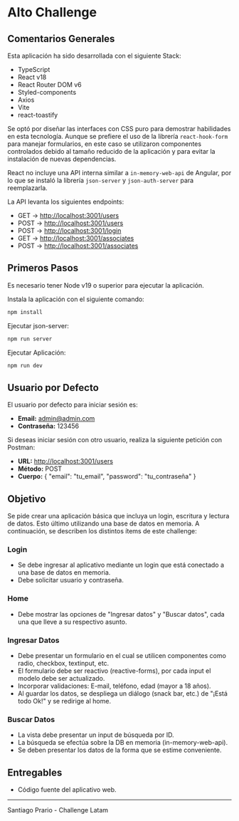 # Alto Challenge

## Comentarios Generales

Esta aplicación ha sido desarrollada con el siguiente Stack:
- TypeScript
- React v18
- React Router DOM v6
- Styled-components
- Axios
- Vite
- react-toastify

Se optó por diseñar las interfaces con CSS puro para demostrar habilidades en esta tecnología. Aunque se prefiere el uso de la librería `react-hook-form` para manejar formularios, en este caso se utilizaron componentes controlados debido al tamaño reducido de la aplicación y para evitar la instalación de nuevas dependencias.

React no incluye una API interna similar a `in-memory-web-api` de Angular, por lo que se instaló la librería `json-server` y `json-auth-server` para reemplazarla.

La API levanta los siguientes endpoints:

- GET  -> [http://localhost:3001/users](http://localhost:3001/users)
- POST -> [http://localhost:3001/users](http://localhost:3001/users)
- POST -> [http://localhost:3001/login](http://localhost:3001/login)
- GET  -> [http://localhost:3001/associates](http://localhost:3001/associates)
- POST -> [http://localhost:3001/associates](http://localhost:3001/associates)

## Primeros Pasos

Es necesario tener Node v19 o superior para ejecutar la aplicación.

Instala la aplicación con el siguiente comando:

```bash
npm install
```

Ejecutar json-server:

```bash
npm run server
```

Ejecutar Aplicación:

```bash
npm run dev
```

## Usuario por Defecto

El usuario por defecto para iniciar sesión es:

- **Email:** admin@admin.com
- **Contraseña:** 123456

Si deseas iniciar sesión con otro usuario, realiza la siguiente petición con Postman:

- **URL:** [http://localhost:3001/users](http://localhost:3001/users)
- **Método:** POST
- **Cuerpo:** { "email": "tu_email", "password": "tu_contraseña" }

## Objetivo

Se pide crear una aplicación básica que incluya un login, escritura y lectura de datos. Esto último utilizando una base de datos en memoria. A continuación, se describen los distintos ítems de este challenge:

### Login

- Se debe ingresar al aplicativo mediante un login que está conectado a una base de datos en memoria.
- Debe solicitar usuario y contraseña.

### Home

- Debe mostrar las opciones de "Ingresar datos" y "Buscar datos", cada una que lleve a su respectivo asunto.

### Ingresar Datos

- Debe presentar un formulario en el cual se utilicen componentes como radio, checkbox, textinput, etc.
- El formulario debe ser reactivo (reactive-forms), por cada input el modelo debe ser actualizado.
- Incorporar validaciones: E-mail, teléfono, edad (mayor a 18 años).
- Al guardar los datos, se despliega un diálogo (snack bar, etc.) de "¡Está todo Ok!" y se redirige al home.

### Buscar Datos

- La vista debe presentar un input de búsqueda por ID.
- La búsqueda se efectúa sobre la DB en memoria (in-memory-web-api).
- Se deben presentar los datos de la forma que se estime conveniente.

## Entregables

- Código fuente del aplicativo web.





---

Santiago Prario - Challenge Latam